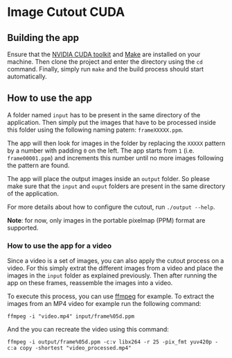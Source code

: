 # Image Cutout CUDA

## Building the app
Ensure that the [NVIDIA CUDA toolkit](https://developer.nvidia.com/cuda-toolkit) and [Make](https://www.gnu.org/software/make/) are installed on your machine.
Then clone the project and enter the directory using the `cd` command.
Finally, simply run `make` and the build process should start automatically.

## How to use the app
A folder named `input` has to be present in the same directory of the application.
Then simply put the images that have to be processed inside this folder using the following naming patern: `frameXXXXX.ppm`.

The app will then look for images in the folder by replacing the `XXXXX` pattern by a number with padding `0` on the left.
The app starts from `1` (i.e. `frame00001.ppm`) and increments this number until no more images following the pattern are found.

The app will place the output images inside an `output` folder.
So please make sure that the `input` and `ouput` folders are present in the same directory of the application.

For more details about how to configure the cutout, run `./output --help`.

**Note**: for now, only images in the portable pixelmap (PPM) format are supported.

### How to use the app for a video
Since a video is a set of images, you can also apply the cutout process on a video.
For this simply extrat the different images from a video and place the images in the `input` folder as explained previously.
Then after running the app on these frames, reassemble the images into a video.

To execute this process, you can use [ffmpeg](https://ffmpeg.org/) for example.
To extract the images from an MP4 video for example run the following command:
```
ffmpeg -i "video.mp4" input/frame%05d.ppm
```
And the you can recreate the video using this command:
```
ffmpeg -i output/frame%05d.ppm -c:v libx264 -r 25 -pix_fmt yuv420p -c:a copy -shortest "video_processed.mp4"
```
